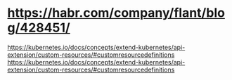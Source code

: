 # https://habr.com/company/flant/blog/428451/
https://kubernetes.io/docs/concepts/extend-kubernetes/api-extension/custom-resources/#customresourcedefinitions
https://kubernetes.io/docs/concepts/extend-kubernetes/api-extension/custom-resources/#customresourcedefinitions
